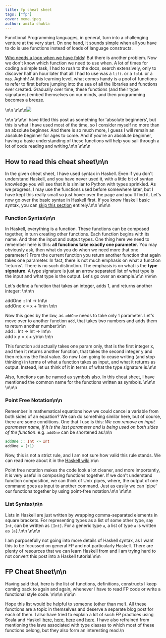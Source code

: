 ```yaml
---
title: fp cheat sheet
tags: ["fp"]
cover: meme.jpeg
author: amita shukla
---
```


Functional Programming languages, in general, turn into a challenging venture at the very start. On one hand, it sounds simple when all you have to do is use functions instead of loads of language constructs. 

<re-img src="meme.jpeg" title="meme"></re-img>

[Who needs a loop when we have folds](https://blog.amitashukla.in/2019/07/unfolding-folds.html)! But there is another problem. Now we don't know which function we need to use when. A lot of times for coding a simple task, I had to rush to the docs, search extensively, only to discover half an hour later that all I had to use was a `lift`. or a `fold`. or a `map`. Aghhh! At this learning level, what comes handy is a pool of functions to refer to first before jumping into the sea of all the libraries and functions ever created. Gradually over time, these functions (and their type signatures) embed themselves on our minds, and then programming becomes a breeze.



\n\n  \n\n\n[![](https://1.bp.blogspot.com/-of1367G_UEw/Xr0YgC8QLyI/AAAAAAAANWo/6zVvXqXDTC4_GSrzMsF1X6q9Gf2hUKCgwCK4BGAsYHg/s320/meme.jpg)](https://1.bp.blogspot.com/-of1367G_UEw/Xr0YgC8QLyI/AAAAAAAANWo/6zVvXqXDTC4_GSrzMsF1X6q9Gf2hUKCgwCK4BGAsYHg/meme.jpg)



\n\n  \n\n\nI have titled this post as something for 'absolute beginners', but this is what I have used most of the time, so I consider myself no more than an absolute beginner. And there is so much more, I guess I will remain an absolute beginner for ages to come. And if you're an absolute beginner, having a basic understanding of these functions will help you sail through a lot of code reading and writing.\n\n  \n\n\n

## How to read this cheat sheet\n\n

In the given cheat sheet, I have used syntax in Haskell. Even if you don't understand Haskell, and you have never used it, with a little bit of syntax knowledge you will see that it is similar to Python with types sprinkled. As we progress, I may use the functions used before somewhere later, but I have kept this really small so just hover over the page and you'll find it. Let's now go over the basic syntax in Haskell first. If you know Haskell basic syntax, you can [skip this section](#fp_cheat_sheet) entirely.\n\n  \n\n\n


### Function Syntax\n\n
In Haskell, everything is a function. These functions can be composed together, in turn creating other functions. Each function begins with its name. And then the input and output types. One thing here we need to remember here is this: **all functions take exactly one parameter**. You may obviously ask, then what do you do when we need more that one parameter? From the current function you return another function that again takes one parameter. In fact, there is not much emphasis on what a function 'returns'. There is no such distinction. The emphasis is on what is the **type signature**. A type signature is just an arrow separated list of what type is the input and what type is the output. Let's go over an example.\n\n  \n\n\n



Let's define a function that takes an integer, adds 1, and returns another integer:  \n\n\n      

addOne :: Int -> Int\n      
addOne x = x + 1\n\n      \n\n

Now this goes by the law, as `addOne` needs to take only 1 parameter. Let's move over to another function `add`, that takes two numbers and adds them to return another number:\n\n      
add :: Int -> Int -> Int\n      
add x y = x + y\n\n      \n\n

This function `add` actually takes one param only, that is the first integer x, and then it returns another function, that takes the second integer y and then returns the final value. So now I am going to cease writing (and stop thinking) in terms of what a function takes as input, and what it returns as output. Instead, let us think of it in terms of what the type signature is.\n\n

Also, functions can be named as symbols also. In this cheat sheet, I have mentioned the common name for the functions written as symbols.  \n\n\n  \n\n\n

### Point Free Notation\n\n

Remember in mathematical equations how we could cancel a variable from both sides of an equation? We can do something similar here, but of course, there are some conditions. One that I use is this: _We can remove an input parameter name, if it is the last parameter and is being used on both sides of the function_. e.g. `addOne` can be shortened as:\n\n      
```haskell
addOne :: Int -> Int
addOne = (+1)
```

Now, this is not a strict rule, and I am not sure how valid this rule stands. We can read more about it in the [Haskell wiki](https://wiki.haskell.org/Pointfree).\n\n

Point free notation makes the code look a lot cleaner, and more importantly, it is very useful in composing functions together. If we don't understand function composition, we can think of Unix pipes, where, the output of one command goes as input to another command. Just as easily we can 'pipe' our functions together by using point-free notation.\n\n  \n\n\n

### List Syntax\n\n

Lists in Haskell are just written by wrapping comma-separated elements in square brackets. For representing types as a list of some other type, say `Int`, can be written as `[Int]`. For a generic type `a`, a list of type `a` is written as `[a]`.\n\n  \n\n\n


I am purposefully not going into more details of Haskell syntax, as I want this to be focussed on general FP and not particularly Haskell. There are plenty of resources that we can learn Haskell from and I am trying hard to not convert this post into a Haskell tutorial.\n\n

## FP Cheat Sheet\n\n

Having said that, here is the list of functions, definitions, constructs I keep coming back to again and again, whenever I have to read FP code or write a functional style code.  \n\n\n  \n\n\n

Hope this list would be helpful to someone (other than me!). All these functions are a topic in themselves and deserve a separate blog post for each of them. I also have tried to explain a lot of such FP practices using Scala and Haskell [here](https://blog.amitashukla.in/2019/07/unfolding-folds.html), [here](https://blog.amitashukla.in/2017/06/implement-functional-list-from-scratch-scala.html), [here](https://blog.amitashukla.in/2017/03/tail-recursion-in-functional-programming.html) and [here](https://blog.amitashukla.in/2017/02/why-functional-programming.html). I have also refrained from mentioning the laws associated with type classes to which most of these functions belong, but they also form an interesting read.\n

